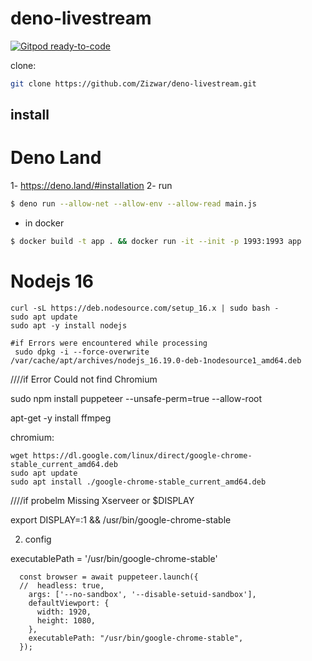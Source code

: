 
# deno-livestream
[![Gitpod ready-to-code](https://img.shields.io/badge/Gitpod-ready--to--code-blue?logo=gitpod)](https://gitpod.io/#https://github.com/Zizwar/deno-livestream
)


clone: 
```sh 
git clone https://github.com/Zizwar/deno-livestream.git 
```
## install
# Deno Land
1- https://deno.land/#installation
2- run
```sh
$ deno run --allow-net --allow-env --allow-read main.js
```
 - in docker 
 ```sh
$ docker build -t app . && docker run -it --init -p 1993:1993 app
```

# Nodejs 16
```
curl -sL https://deb.nodesource.com/setup_16.x | sudo bash -
sudo apt update
sudo apt -y install nodejs

#if Errors were encountered while processing
 sudo dpkg -i --force-overwrite /var/cache/apt/archives/nodejs_16.19.0-deb-1nodesource1_amd64.deb
```


////if Error Could not find Chromium

sudo npm install puppeteer --unsafe-perm=true --allow-root

apt-get -y install ffmpeg

chromium:
```
wget https://dl.google.com/linux/direct/google-chrome-stable_current_amd64.deb
sudo apt update 
sudo apt install ./google-chrome-stable_current_amd64.deb
```
////if probelm Missing Xserveer or $DISPLAY

export DISPLAY=:1 && /usr/bin/google-chrome-stable

2. config

executablePath = '/usr/bin/google-chrome-stable'
```
  const browser = await puppeteer.launch({
  //  headless: true,
    args: ['--no-sandbox', '--disable-setuid-sandbox'],
    defaultViewport: {
      width: 1920,
      height: 1080,
    },
    executablePath: "/usr/bin/google-chrome-stable",
  });

```
